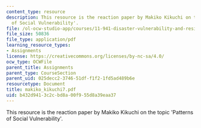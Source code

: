 ```yaml
---
content_type: resource
description: This resource is the reaction paper by Makiko Kikuchi on the topic 'Patterns
  of Social Vulnerability'.
file: /ol-ocw-studio-app/courses/11-941-disaster-vulnerability-and-resilience-spring-2005/b432d9413c2cbd8a00f955d8a39eaa37_makiko_kikuchi7.pdf
file_size: 50836
file_type: application/pdf
learning_resource_types:
- Assignments
license: https://creativecommons.org/licenses/by-nc-sa/4.0/
ocw_type: OCWFile
parent_title: Assignments
parent_type: CourseSection
parent_uid: 025decc2-3746-51df-f1f2-1fd5ad489b6e
resourcetype: Document
title: makiko_kikuchi7.pdf
uid: b432d941-3c2c-bd8a-00f9-55d8a39eaa37
---
```

This resource is the reaction paper by Makiko Kikuchi on the topic 'Patterns of Social Vulnerability'.